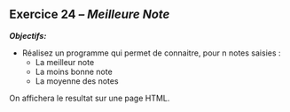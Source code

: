 ## Exercice 24 ***– Meilleure Note***

***Objectifs:***


- Réalisez un programme qui permet de connaitre, pour n notes saisies :
    - La meilleur note
    - La moins bonne note
    - La moyenne des notes

On affichera le resultat sur une page HTML.
